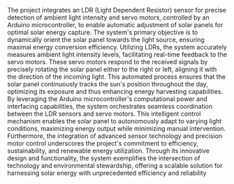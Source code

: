 The project integrates an LDR (Light Dependent Resistor) sensor for precise detection of ambient light intensity 
and servo motors, controlled by an Arduino microcontroller, to enable automatic adjustment of solar panels for 
optimal solar energy capture. The system's primary objective is to dynamically orient the solar panel towards 
the light source, ensuring maximal energy conversion efficiency.
Utilizing LDRs, the system accurately measures ambient light intensity levels, facilitating real-time feedback to 
the servo motors. These servo motors respond to the received signals by precisely rotating the solar panel either 
to the right or left, aligning it with the direction of the incoming light. This automated process ensures that the 
solar panel continuously tracks the sun's position throughout the day, optimizing its exposure and thus 
enhancing energy harvesting capabilities.
By leveraging the Arduino microcontroller's computational power and interfacing capabilities, the system 
orchestrates seamless coordination between the LDR sensors and servo motors. This intelligent control 
mechanism enables the solar panel to autonomously adapt to varying light conditions, maximizing energy 
output while minimizing manual intervention.
Furthermore, the integration of advanced sensor technology and precision motor control underscores the 
project's commitment to efficiency, sustainability, and renewable energy utilization. Through its innovative 
design and functionality, the system exemplifies the intersection of technology and environmental stewardship, 
offering a scalable solution for harnessing solar energy with unprecedented efficiency and reliability
